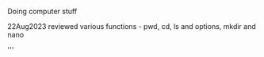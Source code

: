 
Doing computer stuff

22Aug2023 reviewed various functions - pwd, cd, ls and options, mkdir and nano

'''
